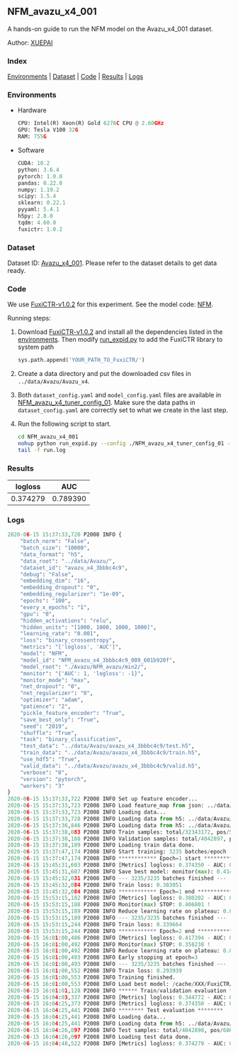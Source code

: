 ## NFM_avazu_x4_001

A hands-on guide to run the NFM model on the Avazu_x4_001 dataset.

Author: [XUEPAI](https://github.com/xue-pai)

### Index
[Environments](#Environments) | [Dataset](#Dataset) | [Code](#Code) | [Results](#Results) | [Logs](#Logs)

### Environments
+ Hardware

  ```python
  CPU: Intel(R) Xeon(R) Gold 6278C CPU @ 2.60GHz
  GPU: Tesla V100 32G
  RAM: 755G

  ```

+ Software

  ```python
  CUDA: 10.2
  python: 3.6.4
  pytorch: 1.0.0
  pandas: 0.22.0
  numpy: 1.19.2
  scipy: 1.5.4
  sklearn: 0.22.1
  pyyaml: 5.4.1
  h5py: 2.8.0
  tqdm: 4.60.0
  fuxictr: 1.0.2
  ```

### Dataset
Dataset ID: [Avazu_x4_001](https://github.com/openbenchmark/BARS/blob/master/ctr_prediction/datasets/Avazu/README.md#Avazu_x4_001). Please refer to the dataset details to get data ready.

### Code

We use [FuxiCTR-v1.0.2](https://github.com/xue-pai/FuxiCTR/tree/v1.0.2) for this experiment. See the model code: [NFM](https://github.com/xue-pai/FuxiCTR/blob/v1.0.2/fuxictr/pytorch/models/NFM.py).

Running steps:

1. Download [FuxiCTR-v1.0.2](https://github.com/xue-pai/FuxiCTR/archive/refs/tags/v1.0.2.zip) and install all the dependencies listed in the [environments](#environments). Then modify [run_expid.py](./run_expid.py#L5) to add the FuxiCTR library to system path
    
    ```python
    sys.path.append('YOUR_PATH_TO_FuxiCTR/')
    ```

2. Create a data directory and put the downloaded csv files in `../data/Avazu/Avazu_x4`.

3. Both `dataset_config.yaml` and `model_config.yaml` files are available in [NFM_avazu_x4_tuner_config_01](./NFM_avazu_x4_tuner_config_01). Make sure the data paths in `dataset_config.yaml` are correctly set to what we create in the last step.

4. Run the following script to start.

    ```bash
    cd NFM_avazu_x4_001
    nohup python run_expid.py --config ./NFM_avazu_x4_tuner_config_01 --expid NFM_avazu_x4_009_d6601a18 --gpu 0 > run.log &
    tail -f run.log
    ```

### Results

| logloss | AUC  |
|:--------------------:|:--------------------:|
| 0.374279 | 0.789390  |


### Logs
```python
2020-06-15 15:37:33,720 P2008 INFO {
    "batch_norm": "False",
    "batch_size": "10000",
    "data_format": "h5",
    "data_root": "../data/Avazu/",
    "dataset_id": "avazu_x4_3bbbc4c9",
    "debug": "False",
    "embedding_dim": "16",
    "embedding_dropout": "0",
    "embedding_regularizer": "1e-09",
    "epochs": "100",
    "every_x_epochs": "1",
    "gpu": "0",
    "hidden_activations": "relu",
    "hidden_units": "[1000, 1000, 1000, 1000]",
    "learning_rate": "0.001",
    "loss": "binary_crossentropy",
    "metrics": "['logloss', 'AUC']",
    "model": "NFM",
    "model_id": "NFM_avazu_x4_3bbbc4c9_009_601b920f",
    "model_root": "./Avazu/NFM_avazu/min2/",
    "monitor": "{'AUC': 1, 'logloss': -1}",
    "monitor_mode": "max",
    "net_dropout": "0",
    "net_regularizer": "0",
    "optimizer": "adam",
    "patience": "2",
    "pickle_feature_encoder": "True",
    "save_best_only": "True",
    "seed": "2019",
    "shuffle": "True",
    "task": "binary_classification",
    "test_data": "../data/Avazu/avazu_x4_3bbbc4c9/test.h5",
    "train_data": "../data/Avazu/avazu_x4_3bbbc4c9/train.h5",
    "use_hdf5": "True",
    "valid_data": "../data/Avazu/avazu_x4_3bbbc4c9/valid.h5",
    "verbose": "0",
    "version": "pytorch",
    "workers": "3"
}
2020-06-15 15:37:33,722 P2008 INFO Set up feature encoder...
2020-06-15 15:37:33,723 P2008 INFO Load feature_map from json: ../data/Avazu/avazu_x4_3bbbc4c9/feature_map.json
2020-06-15 15:37:33,723 P2008 INFO Loading data...
2020-06-15 15:37:33,728 P2008 INFO Loading data from h5: ../data/Avazu/avazu_x4_3bbbc4c9/train.h5
2020-06-15 15:37:36,846 P2008 INFO Loading data from h5: ../data/Avazu/avazu_x4_3bbbc4c9/valid.h5
2020-06-15 15:37:38,083 P2008 INFO Train samples: total/32343172, pos/5492052, neg/26851120, ratio/16.98%
2020-06-15 15:37:38,188 P2008 INFO Validation samples: total/4042897, pos/686507, neg/3356390, ratio/16.98%
2020-06-15 15:37:38,189 P2008 INFO Loading train data done.
2020-06-15 15:37:47,174 P2008 INFO Start training: 3235 batches/epoch
2020-06-15 15:37:47,174 P2008 INFO ************ Epoch=1 start ************
2020-06-15 15:45:31,603 P2008 INFO [Metrics] logloss: 0.374350 - AUC: 0.789300
2020-06-15 15:45:31,607 P2008 INFO Save best model: monitor(max): 0.414951
2020-06-15 15:45:32,031 P2008 INFO --- 3235/3235 batches finished ---
2020-06-15 15:45:32,084 P2008 INFO Train loss: 0.383051
2020-06-15 15:45:32,084 P2008 INFO ************ Epoch=1 end ************
2020-06-15 15:53:15,182 P2008 INFO [Metrics] logloss: 0.380202 - AUC: 0.787004
2020-06-15 15:53:15,188 P2008 INFO Monitor(max) STOP: 0.406801 !
2020-06-15 15:53:15,189 P2008 INFO Reduce learning rate on plateau: 0.000100
2020-06-15 15:53:15,189 P2008 INFO --- 3235/3235 batches finished ---
2020-06-15 15:53:15,244 P2008 INFO Train loss: 0.339664
2020-06-15 15:53:15,244 P2008 INFO ************ Epoch=2 end ************
2020-06-15 16:01:00,486 P2008 INFO [Metrics] logloss: 0.417394 - AUC: 0.775632
2020-06-15 16:01:00,492 P2008 INFO Monitor(max) STOP: 0.358238 !
2020-06-15 16:01:00,492 P2008 INFO Reduce learning rate on plateau: 0.000010
2020-06-15 16:01:00,493 P2008 INFO Early stopping at epoch=3
2020-06-15 16:01:00,493 P2008 INFO --- 3235/3235 batches finished ---
2020-06-15 16:01:00,552 P2008 INFO Train loss: 0.293939
2020-06-15 16:01:00,553 P2008 INFO Training finished.
2020-06-15 16:01:00,553 P2008 INFO Load best model: /cache/XXX/FuxiCTR/benchmarks/Avazu/NFM_avazu/min2/avazu_x4_3bbbc4c9/NFM_avazu_x4_3bbbc4c9_009_601b920f_model.ckpt
2020-06-15 16:01:01,128 P2008 INFO ****** Train/validation evaluation ******
2020-06-15 16:04:03,337 P2008 INFO [Metrics] logloss: 0.344772 - AUC: 0.837206
2020-06-15 16:04:25,373 P2008 INFO [Metrics] logloss: 0.374350 - AUC: 0.789300
2020-06-15 16:04:25,441 P2008 INFO ******** Test evaluation ********
2020-06-15 16:04:25,441 P2008 INFO Loading data...
2020-06-15 16:04:25,441 P2008 INFO Loading data from h5: ../data/Avazu/avazu_x4_3bbbc4c9/test.h5
2020-06-15 16:04:26,097 P2008 INFO Test samples: total/4042898, pos/686507, neg/3356391, ratio/16.98%
2020-06-15 16:04:26,097 P2008 INFO Loading test data done.
2020-06-15 16:04:48,522 P2008 INFO [Metrics] logloss: 0.374279 - AUC: 0.789390

```
